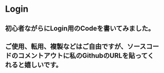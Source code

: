 # Login
## 初心者ながらにLogin用のCodeを書いてみました。
## ご使用、転用、複製などはご自由ですが、ソースコードのコメントアウトに私のGithubのURLを貼ってくれると嬉しいです。
